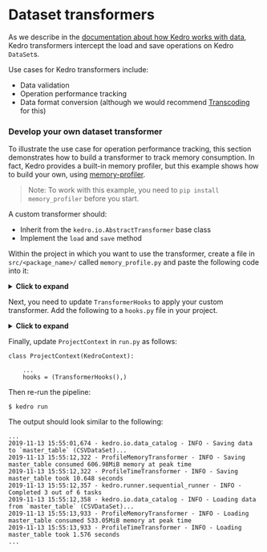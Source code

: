 # Dataset transformers

As we describe in the [documentation about how Kedro works with data](../05_data/01_data_catalog.html#transforming-datasets), Kedro transformers intercept the load and save operations on Kedro `DataSet`s.

Use cases for Kedro transformers include:

 - Data validation
 - Operation performance tracking
 - Data format conversion (although we would recommend [Transcoding](../05_data/01_data_catalog#transcoding-datasets) for this)

### Develop your own dataset transformer

To illustrate the use case for operation performance tracking, this section demonstrates how to build a transformer to track memory consumption. In fact, Kedro provides a built-in memory profiler, but this example shows how to build your own, using [memory-profiler](https://github.com/pythonprofilers/memory_profiler).

> Note: To work with this example, you need to `pip install memory_profiler` before you start.


A custom transformer should:

* Inherit from the `kedro.io.AbstractTransformer` base class
* Implement the `load` and `save` method

Within the project in which you want to use the transformer, create a file in `src/<package_name>/` called `memory_profile.py` and paste the following code into it:

<details>
<summary><b>Click to expand</b></summary>

```python
import logging
from typing import Callable, Any

from kedro.io import AbstractTransformer
from memory_profiler import memory_usage


def _normalise_mem_usage(mem_usage):
    # memory_profiler < 0.56.0 returns list instead of float
    return mem_usage[0] if isinstance(mem_usage, (list, tuple)) else mem_usage


class ProfileMemoryTransformer(AbstractTransformer):
    """ A transformer that logs the maximum memory consumption during load and save calls """

    @property
    def _logger(self):
        return logging.getLogger(self.__class__.__name__)

    def load(self, data_set_name: str, load: Callable[[], Any]) -> Any:
        mem_usage, data = memory_usage(
            (load, [], {}),
            interval=0.1,
            max_usage=True,
            retval=True,
            include_children=True,
        )
        # memory_profiler < 0.56.0 returns list instead of float
        mem_usage = _normalise_mem_usage(mem_usage)

        self._logger.info(
            "Loading %s consumed %2.2fMiB memory at peak time", data_set_name, mem_usage
        )
        return data

    def save(self, data_set_name: str, save: Callable[[Any], None], data: Any) -> None:
        mem_usage = memory_usage(
            (save, [data], {}),
            interval=0.1,
            max_usage=True,
            retval=False,
            include_children=True,
        )
        mem_usage = _normalise_mem_usage(mem_usage)

        self._logger.info(
            "Saving %s consumed %2.2fMiB memory at peak time", data_set_name, mem_usage
        )
```
</details>

Next, you need to update `TransformerHooks` to apply your custom transformer. Add the following to a `hooks.py` file in your project.

<details>
<summary><b>Click to expand</b></summary>

```python
...
from .memory_profile import ProfileMemoryTransformer # new import

class TransformerHooks:
    @hook_impl
    def after_catalog_created(self, catalog: DataCatalog) -> None:
        catalog.add_transformer(ProfileTimeTransformer())

        # as memory tracking is quite time-consuming, for demonstration purposes
        # let's apply profile_memory only to the master_table
        catalog.add_transformer(ProfileMemoryTransformer(), "master_table")
```
</details>

Finally, update `ProjectContext` in `run.py` as follows:

```
class ProjectContext(KedroContext):

    ...
    hooks = (TransformerHooks(),)
```


Then re-run the pipeline:

```console
$ kedro run
```

The output should look similar to the following:

```
...
2019-11-13 15:55:01,674 - kedro.io.data_catalog - INFO - Saving data to `master_table` (CSVDataSet)...
2019-11-13 15:55:12,322 - ProfileMemoryTransformer - INFO - Saving master_table consumed 606.98MiB memory at peak time
2019-11-13 15:55:12,322 - ProfileTimeTransformer - INFO - Saving master_table took 10.648 seconds
2019-11-13 15:55:12,357 - kedro.runner.sequential_runner - INFO - Completed 3 out of 6 tasks
2019-11-13 15:55:12,358 - kedro.io.data_catalog - INFO - Loading data from `master_table` (CSVDataSet)...
2019-11-13 15:55:13,933 - ProfileMemoryTransformer - INFO - Loading master_table consumed 533.05MiB memory at peak time
2019-11-13 15:55:13,933 - ProfileTimeTransformer - INFO - Loading master_table took 1.576 seconds
...
```
